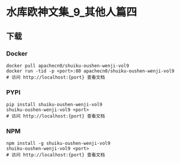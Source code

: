 # 水库欧神文集_9_其他人篇四

## 下载

### Docker

```
docker pull apachecn0/shuiku-oushen-wenji-vol9
docker run -tid -p <port>:80 apachecn0/shuiku-oushen-wenji-vol9
# 访问 http://localhost:{port} 查看文档
```

### PYPI

```
pip install shuiku-oushen-wenji-vol9
shuiku-oushen-wenji-vol9 <port>
# 访问 http://localhost:{port} 查看文档
```

### NPM

```
npm install -g shuiku-oushen-wenji-vol9
shuiku-oushen-wenji-vol9 <port>
# 访问 http://localhost:{port} 查看文档
```